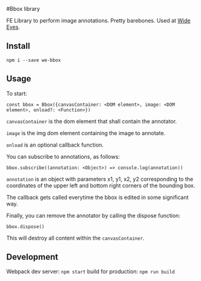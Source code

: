 #Bbox library

FE Library to perform image annotations. Pretty barebones. Used at [Wide Eyes](http://wide-eyes.it).

## Install

`npm i --save we-bbox`

## Usage

To start:

` const bbox = Bbox({canvasContainer: <DOM element>, image: <DOM element>, onload?: <Function>}) `

`canvasContainer` is the dom element that shall contain the annotator.

`image` is the img dom element containing the image to annotate.

`onload` is an optional callback function.

You can subscribe to annotations, as follows:

` bbox.subscribe((annotation: <Object>) => console.log(annotation)) `

`annotation` is an object with parameters x1, y1, x2, y2 corresponding to the coordinates of the upper left and bottom right corners of the bounding box.

The callback gets called everytime the bbox is edited in some significant way.

Finally, you can remove the annotator by calling the dispose function:

` bbox.dispose() `

This will destroy all content within the `canvasContainer`.


## Development

Webpack dev server: `npm start`
build for production: `npm run build`
